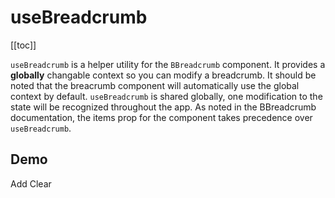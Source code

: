 # useBreadcrumb

<ClientOnly>
  <Teleport to=".bd-toc">

[[toc]]

  </Teleport>
</ClientOnly>

<div class="lead mb-5">

`useBreadcrumb` is a helper utility for the `BBreadcrumb` component. It provides a **globally** changable context so you can modify a breadcrumb. It should be noted that the breacrumb component will automatically use the global context by default. `useBreadcrumb` is shared globally, one modification to the state will be recognized throughout the app. As noted in the BBreadcrumb documentation, the items prop for the component takes precedence over `useBreadcrumb`.

</div>

## Demo

<HighlightCard>
  <BBreadcrumb />
  <BFormInput class="my-3" v-model="inputValue" />
  <BButton @click="addItem" class="me-2">Add</BButton>
  <BButton variant="danger" @click="breadcrumb.reset">Clear</BButton>
  <template #html>

```vue
<template>
  <BBreadcrumb />

  <BFormInput v-model="inputValue" />

  <BButton @click="addItem">Add</BButton>
  <BButton variant="danger" @click="breadcrumb.reset">Clear</BButton>
</template>

<script setup lang="ts">
import {useBreadcrumb} from 'bootstrap-vue-next'

const breadcrumb = useBreadcrumb()

const inputValue = ref('')

const addItem = () => {
  breadcrumb.items.push(inputValue.value)
  inputValue.value = ''
}
</script>
```

  </template>
</HighlightCard>

<script setup lang="ts">
import {ref} from 'vue'
import HighlightCard from '../../components/HighlightCard.vue'
import {BBreadcrumb, BButton, BFormInput, BFormGroup, BCard, BCardBody, useBreadcrumb} from 'bootstrap-vue-next'

const breadcrumb = useBreadcrumb()

const inputValue = ref('')

const addItem = () => {
    breadcrumb.items.push(inputValue.value)
    inputValue.value = ''
}
</script>
